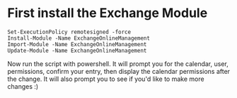 # First install the Exchange Module

```
Set-ExecutionPolicy remotesigned -force
Install-Module -Name ExchangeOnlineManagement
Import-Module -Name ExchangeOnlineManagement
Update-Module -Name ExchangeOnlineManagement 
```
Now run the script with powershell. It will prompt you for the calendar, user, permissions, confirm your entry, then display the calendar permissions after the change.
It will also prompt you to see if you'd like to make more changes :) 
